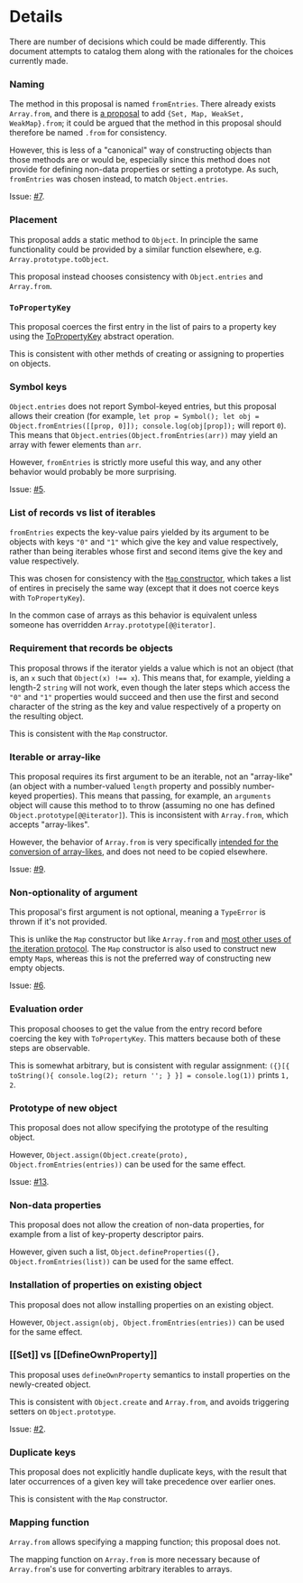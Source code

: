 # Details

There are number of decisions which could be made differently. This document attempts to catalog them along with the rationales for the choices currently made.


### Naming

The method in this proposal is named `fromEntries`. There already exists `Array.from`, and there is [a proposal](https://github.com/tc39/proposal-setmap-offrom) to add `{Set, Map, WeakSet, WeakMap}.from`; it could be argued that the method in this proposal should therefore be named `.from` for consistency.

However, this is less of a "canonical" way of constructing objects than those methods are or would be, especially since this method does not provide for defining non-data properties or setting a prototype. As such, `fromEntries` was chosen instead, to match `Object.entries`.

Issue: [#7](https://github.com/bakkot/object-from-entries/issues/7).


### Placement

This proposal adds a static method to `Object`. In principle the same functionality could be provided by a similar function elsewhere, e.g. `Array.prototype.toObject`.

This proposal instead chooses consistency with `Object.entries` and `Array.from`.


### `ToPropertyKey`

This proposal coerces the first entry in the list of pairs to a property key using the [ToPropertyKey](https://tc39.github.io/ecma262/#sec-topropertykey) abstract operation.

This is consistent with other methds of creating or assigning to properties on objects.


### Symbol keys

`Object.entries` does not report Symbol-keyed entries, but this proposal allows their creation (for example, `let prop = Symbol(); let obj = Object.fromEntries([[prop, 0]]); console.log(obj[prop]);` will report `0`). This means that `Object.entries(Object.fromEntries(arr))` may yield an array with fewer elements than `arr`.

However, `fromEntries` is strictly more useful this way, and any other behavior would probably be more surprising.

Issue: [#5](https://github.com/bakkot/object-from-entries/issues/5).


### List of records vs list of iterables

`fromEntries` expects the key-value pairs yielded by its argument to be objects with keys `"0"` and `"1"` which give the key and value respectively, rather than being iterables whose first and second items give the key and value respectively.

This was chosen for consistency with the [`Map` constructor](https://tc39.github.io/ecma262/#sec-map-iterable), which takes a list of entires in precisely the same way (except that it does not coerce keys with `ToPropertyKey`).

In the common case of arrays as this behavior is equivalent unless someone has overridden `Array.prototype[@@iterator]`.


### Requirement that records be objects

This proposal throws if the iterator yields a value which is not an object (that is, an `x` such that `Object(x) !== x`). This means that, for example, yielding a length-2 `string` will not work, even though the later steps which access the `"0"` and `"1"` properties would succeed and then use the first and second character of the string as the key and value respectively of a property on the resulting object.

This is consistent with the `Map` constructor.


### Iterable or array-like

This proposal requires its first argument to be an iterable, not an "array-like" (an object with a number-valued `length` property and possibly number-keyed properties). This means that passing, for example, an `arguments` object will cause this method to to throw (assuming no one has defined `Object.prototype[@@iterator]`). This is inconsistent with `Array.from`, which accepts "array-likes".

However, the behavior of `Array.from` is very specifically [intended for the conversion of array-likes](https://github.com/tc39/proposal-setmap-offrom/issues/3#issue-175135115), and does not need to be copied elsewhere.

Issue: [#9](https://github.com/bakkot/object-from-entries/issues/9).


### Non-optionality of argument

This proposal's first argument is not optional, meaning a `TypeError` is thrown if it's not provided.

This is unlike the `Map` constructor but like `Array.from` and [most other uses of the iteration protocol](https://github.com/tc39/ecma262/pull/1069#issuecomment-360043550). The `Map` constructor is also used to construct new empty `Map`s, whereas this is not the preferred way of constructing new empty objects.

Issue: [#6](https://github.com/bakkot/object-from-entries/issues/6).


### Evaluation order

This proposal chooses to get the value from the entry record before coercing the key with `ToPropertyKey`. This matters because both of these steps are observable.

This is somewhat arbitrary, but is consistent with regular assignment: `({}[{ toString(){ console.log(2); return ''; } }] = console.log(1))` prints `1, 2`.


### Prototype of new object

This proposal does not allow specifying the prototype of the resulting object.

However, `Object.assign(Object.create(proto), Object.fromEntries(entries))` can be used for the same effect.

Issue: [#13](https://github.com/bakkot/object-from-entries/issues/13).


### Non-data properties

This proposal does not allow the creation of non-data properties, for example from a list of key-property descriptor pairs.

However, given such a list, `Object.defineProperties({}, Object.fromEntries(list))` can be used for the same effect.


### Installation of properties on existing object

This proposal does not allow installing properties on an existing object.

However, `Object.assign(obj, Object.fromEntries(entries))` can be used for the same effect.


### [[Set]] vs [[DefineOwnProperty]]

This proposal uses `defineOwnProperty` semantics to install properties on the newly-created object.

This is consistent with `Object.create` and `Array.from`, and avoids triggering setters on `Object.prototype`.

Issue: [#2](https://github.com/bakkot/object-from-entries/issues/2).


### Duplicate keys

This proposal does not explicitly handle duplicate keys, with the result that later occurrences of a given key will take precedence over earlier ones.

This is consistent with the `Map` constructor.


### Mapping function

`Array.from` allows specifying a mapping function; this proposal does not.

The mapping function on `Array.from` is more necessary because of `Array.from`'s use for converting arbitrary iterables to arrays.
